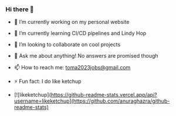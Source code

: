 ### Hi there 👋
- 🔭 I’m currently working on my personal website
- 🌱 I’m currently learning CI/CD pipelines and Lindy Hop
- 👯 I’m looking to collaborate on cool projects
- 💬 Ask me about anything! No answers are promised though
- 📫 How to reach me: toma2023jobs@gmail.com
- ⚡ Fun fact: I do like ketchup

- [![likeketchup](https://github-readme-stats.vercel.app/api?username=likeketchup](https://github.com/anuraghazra/github-readme-stats)
<!--
**likeketchup/likeketchup** is a ✨ _special_ ✨ repository because its `README.md` (this file) appears on your GitHub profile.

-->
